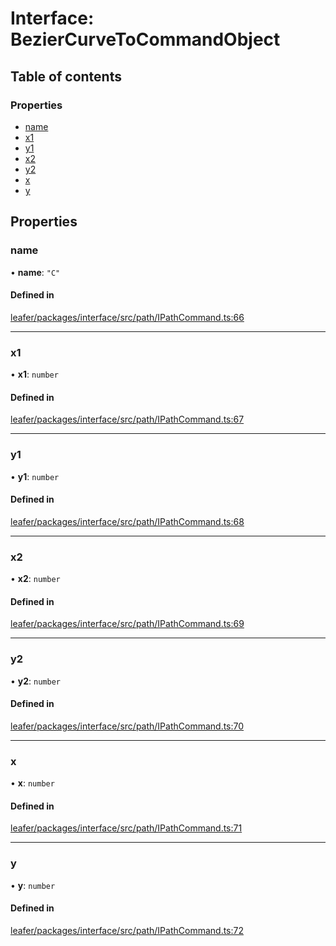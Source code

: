 # Interface: BezierCurveToCommandObject

## Table of contents

### Properties

- [name](BezierCurveToCommandObject.md#name)
- [x1](BezierCurveToCommandObject.md#x1)
- [y1](BezierCurveToCommandObject.md#y1)
- [x2](BezierCurveToCommandObject.md#x2)
- [y2](BezierCurveToCommandObject.md#y2)
- [x](BezierCurveToCommandObject.md#x)
- [y](BezierCurveToCommandObject.md#y)

## Properties

### name

• **name**: ``"C"``

#### Defined in

[leafer/packages/interface/src/path/IPathCommand.ts:66](https://github.com/leaferjs/leafer/blob/0c6b9de/packages/interface/src/path/IPathCommand.ts#L66)

___

### x1

• **x1**: `number`

#### Defined in

[leafer/packages/interface/src/path/IPathCommand.ts:67](https://github.com/leaferjs/leafer/blob/0c6b9de/packages/interface/src/path/IPathCommand.ts#L67)

___

### y1

• **y1**: `number`

#### Defined in

[leafer/packages/interface/src/path/IPathCommand.ts:68](https://github.com/leaferjs/leafer/blob/0c6b9de/packages/interface/src/path/IPathCommand.ts#L68)

___

### x2

• **x2**: `number`

#### Defined in

[leafer/packages/interface/src/path/IPathCommand.ts:69](https://github.com/leaferjs/leafer/blob/0c6b9de/packages/interface/src/path/IPathCommand.ts#L69)

___

### y2

• **y2**: `number`

#### Defined in

[leafer/packages/interface/src/path/IPathCommand.ts:70](https://github.com/leaferjs/leafer/blob/0c6b9de/packages/interface/src/path/IPathCommand.ts#L70)

___

### x

• **x**: `number`

#### Defined in

[leafer/packages/interface/src/path/IPathCommand.ts:71](https://github.com/leaferjs/leafer/blob/0c6b9de/packages/interface/src/path/IPathCommand.ts#L71)

___

### y

• **y**: `number`

#### Defined in

[leafer/packages/interface/src/path/IPathCommand.ts:72](https://github.com/leaferjs/leafer/blob/0c6b9de/packages/interface/src/path/IPathCommand.ts#L72)
